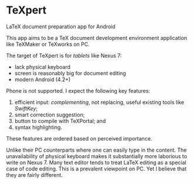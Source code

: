 TeXpert
=======

LaTeX document preparation app for Android

This app aims to be a TeX document development environment application like 
TeXMaker or TeXworks on PC.

The target of TeXpert is for _tablets_ like Nexus 7:

 * lack physical keyboard
 * screen is reasonably big for document editing
 * modern Android (4.2+)
 
Phone is not supported. I expect the following key features:

1. efficient input: _complementing_, not replacing, useful existing tools like _SwiftKey_;
1. smart correction suggestion;
1. button to compile with TeXPortal; and
1. syntax highlighting.
 
These features are ordered based on perceived importance.

Unlike their PC counterparts where one can easily type in the content.
The unavailability of physical keyboard makes it substantially more 
laborious to write on Nexus 7. Many text editor tends to treat LaTeX editing 
as a special case of code editing. This is a prevalent viewpoint on PC. 
Yet I believe that they are fairly different.
